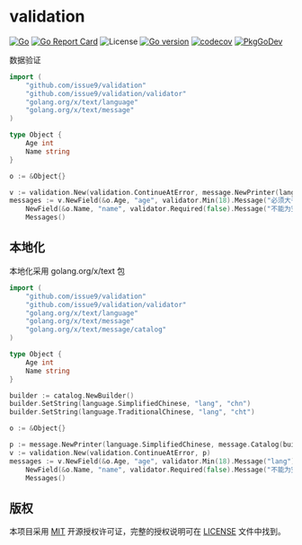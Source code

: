 # validation

[![Go](https://github.com/issue9/validation/workflows/Test/badge.svg)](https://github.com/issue9/validation/actions?query=workflow%3ATest)
[![Go Report Card](https://goreportcard.com/badge/github.com/issue9/validation)](https://goreportcard.com/report/github.com/issue9/validation)
![License](https://img.shields.io/github/license/issue9/validation)
[![Go version](https://img.shields.io/github/go-mod/go-version/issue9/validation)](https://golang.org)
[![codecov](https://codecov.io/gh/issue9/validation/branch/master/graph/badge.svg)](https://codecov.io/gh/issue9/validation)
[![PkgGoDev](https://pkg.go.dev/badge/github.com/issue9/validation)](https://pkg.go.dev/github.com/issue9/validation)

数据验证

```go
import (
    "github.com/issue9/validation"
    "github.com/issue9/validation/validator"
    "golang.org/x/text/language"
    "golang.org/x/text/message"
)

type Object {
    Age int
    Name string
}

o := &Object{}

v := validation.New(validation.ContinueAtError, message.NewPrinter(language.MustParse("cmn-Hans")))
messages := v.NewField(&o.Age, "age", validator.Min(18).Message("必须大于 18")).
    NewField(&o.Name, "name", validator.Required(false).Message("不能为空")).
    Messages()
```

## 本地化

本地化采用 golang.org/x/text 包

```go
import (
    "github.com/issue9/validation"
    "github.com/issue9/validation/validator"
    "golang.org/x/text/language"
    "golang.org/x/text/message"
    "golang.org/x/text/message/catalog"
)

type Object {
    Age int
    Name string
}

builder := catalog.NewBuilder()
builder.SetString(language.SimplifiedChinese, "lang", "chn")
builder.SetString(language.TraditionalChinese, "lang", "cht")

o := &Object{}

p := message.NewPrinter(language.SimplifiedChinese, message.Catalog(builder))
v := validation.New(validation.ContinueAtError, p)
messages := v.NewField(&o.Age, "age", validator.Min(18).Message("lang")). // 根据 p 的不同，会输出不同内容
    NewField(&o.Name, "name", validator.Required(false).Message("不能为空")).
    Messages()
```

## 版权

本项目采用 [MIT](https://opensource.org/licenses/MIT) 开源授权许可证，完整的授权说明可在 [LICENSE](LICENSE) 文件中找到。
